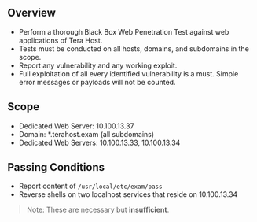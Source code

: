 ## Overview
- Perform a thorough Black Box Web Penetration Test against web applications of Tera Host.
- Tests must be conducted on all hosts, domains, and subdomains in the scope.
- Report any vulnerability and any working exploit.
- Full exploitation of all every identified vulnerability is a must. Simple error messages or payloads will not be counted.
## Scope
- Dedicated Web Server: 10.100.13.37
- Domain: \*.terahost.exam (all subdomains)
- Dedicated Web Servers: 10.100.13.33, 10.100.13.34
## Passing Conditions
- Report content of `/usr/local/etc/exam/pass`
- Reverse shells on two localhost services that reside on 10.100.13.34
>Note: These are necessary but **insufficient**.